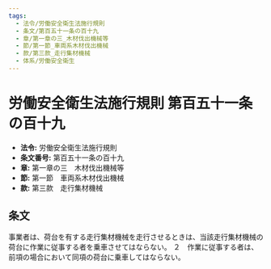 ```yaml
---
tags:
  - 法令/労働安全衛生法施行規則
  - 条文/第百五十一条の百十九
  - 章/第一章の三_木材伐出機械等
  - 節/第一節_車両系木材伐出機械
  - 款/第三款_走行集材機械
  - 体系/労働安全衛生
---
```

# 労働安全衛生法施行規則 第百五十一条の百十九

- **法令:** 労働安全衛生法施行規則
- **条文番号:** 第百五十一条の百十九
- **章:** 第一章の三　木材伐出機械等
- **節:** 第一節　車両系木材伐出機械
- **款:** 第三款　走行集材機械

## 条文
事業者は、荷台を有する走行集材機械を走行させるときは、当該走行集材機械の荷台に作業に従事する者を乗車させてはならない。
２　作業に従事する者は、前項の場合において同項の荷台に乗車してはならない。

